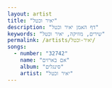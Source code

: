 ```yaml
---
layout: artist
title: "יאיר וכטל"
description: "דף האמן יאיר וכטל"
keywords: "שירים, מוזיקה, יאיר וכטל"
permalink: /artists/יאיר-וכטל/
songs:
  - number: "32742"
    name: "אם בארזים"
    album: "סינגלים"
    artist: "יאיר וכטל"
---
```

